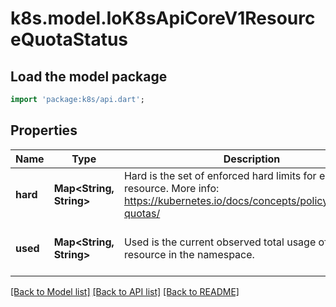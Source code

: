# k8s.model.IoK8sApiCoreV1ResourceQuotaStatus

## Load the model package
```dart
import 'package:k8s/api.dart';
```

## Properties
Name | Type | Description | Notes
------------ | ------------- | ------------- | -------------
**hard** | **Map<String, String>** | Hard is the set of enforced hard limits for each named resource. More info: https://kubernetes.io/docs/concepts/policy/resource-quotas/ | [optional] [default to const {}]
**used** | **Map<String, String>** | Used is the current observed total usage of the resource in the namespace. | [optional] [default to const {}]

[[Back to Model list]](../README.md#documentation-for-models) [[Back to API list]](../README.md#documentation-for-api-endpoints) [[Back to README]](../README.md)


